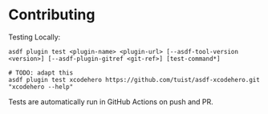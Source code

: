 # Contributing

Testing Locally:

```shell
asdf plugin test <plugin-name> <plugin-url> [--asdf-tool-version <version>] [--asdf-plugin-gitref <git-ref>] [test-command*]

# TODO: adapt this
asdf plugin test xcodehero https://github.com/tuist/asdf-xcodehero.git "xcodehero --help"
```

Tests are automatically run in GitHub Actions on push and PR.

